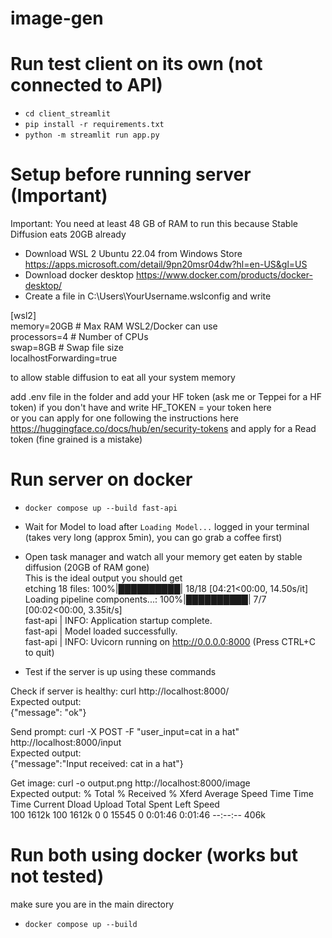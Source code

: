 # image-gen

# Run test client on its own (not connected to API)
- `cd client_streamlit`
- `pip install -r requirements.txt`
- `python -m streamlit run app.py`

# Setup before running server (Important)
Important: You need at least 48 GB of RAM to run this because Stable Diffusion eats 20GB already

- Download WSL 2 Ubuntu 22.04 from Windows Store https://apps.microsoft.com/detail/9pn20msr04dw?hl=en-US&gl=US
- Download docker desktop https://www.docker.com/products/docker-desktop/
- Create a file in C:\Users\YourUsername\.wslconfig and write

[wsl2]  
memory=20GB  # Max RAM WSL2/Docker can use  
processors=4  # Number of CPUs  
swap=8GB  # Swap file size  
localhostForwarding=true  

to allow stable diffusion to eat all your system memory  

add .env file in the folder and add your HF token (ask me or Teppei for a HF token) if you don't have and write HF_TOKEN = your token here  
or you can apply for one following the instructions here https://huggingface.co/docs/hub/en/security-tokens and apply for a Read token (fine grained is a mistake)  

# Run server on docker
- `docker compose up --build fast-api`  
- Wait for Model to load after `Loading Model...` logged in your terminal  (takes very long (approx 5min), you can go grab a coffee first)  
- Open task manager and watch all your memory get eaten by stable diffusion (20GB of RAM gone)  
This is the ideal output you should get  
etching 18 files: 100%|██████████| 18/18 [04:21<00:00, 14.50s/it]  
Loading pipeline components...: 100%|██████████| 7/7 [00:02<00:00,  3.35it/s]  
fast-api       | INFO:     Application startup complete.  
fast-api       | Model loaded successfully.  
fast-api       | INFO:     Uvicorn running on http://0.0.0.0:8000 (Press CTRL+C to quit)  

- Test if the server is up using these commands

Check if server is healthy: curl http://localhost:8000/  
Expected output:  
{"message": "ok"}  

Send prompt: curl -X POST -F "user_input=cat in a hat" http://localhost:8000/input  
Expected output:  
{"message":"Input received: cat in a hat"}  

Get image: curl -o output.png http://localhost:8000/image   
Expected output:
% Total    % Received % Xferd  Average Speed   Time    Time     Time  Current
                                 Dload  Upload   Total   Spent    Left  Speed  
100 1612k  100 1612k    0     0  15545      0  0:01:46  0:01:46 --:--:--  406k 

# Run both using docker (works but not tested)
make sure you are in the main directory
- `docker compose up --build`

